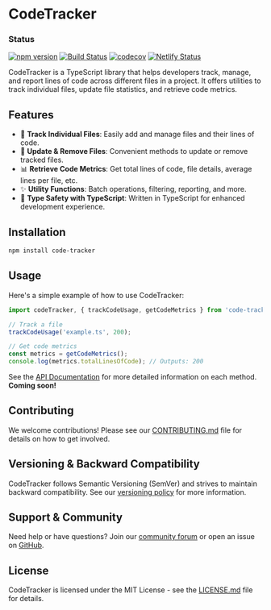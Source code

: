 # CodeTracker


### Status

[![npm version](https://badge.fury.io/js/code-tracker.svg)](https://badge.fury.io/js/code-tracker)
[![Build Status](https://travis-ci.com/CodeTracker-17/code-tracker.svg?branch=main)](https://travis-ci.com/CodeTracker-17/code-tracker)
[![codecov](https://codecov.io/gh/CodeTracker-17/code-tracker/branch/main/graph/badge.svg?token=ZQZQZQZQZQ)](https://codecov.io/gh/CodeTracker-17/code-tracker)
[![Netlify Status](https://api.netlify.com/api/v1/badges/0260fdd0-f667-464d-8e3b-98d6c46cfbf8/deploy-status)](https://app.netlify.com/sites/code-tracker-docs/deploys)

CodeTracker is a TypeScript library that helps developers track, manage, and report lines of code across different files in a project. It offers utilities to track individual files, update file statistics, and retrieve code metrics.

## Features

- 🧾 **Track Individual Files**: Easily add and manage files and their lines of code.
- 🔄 **Update & Remove Files**: Convenient methods to update or remove tracked files.
- 📊 **Retrieve Code Metrics**: Get total lines of code, file details, average lines per file, etc.
- ✨ **Utility Functions**: Batch operations, filtering, reporting, and more.
- 💪 **Type Safety with TypeScript**: Written in TypeScript for enhanced development experience.

## Installation

```bash
npm install code-tracker
```

## Usage

Here's a simple example of how to use CodeTracker:

```typescript
import codeTracker, { trackCodeUsage, getCodeMetrics } from 'code-tracker';

// Track a file
trackCodeUsage('example.ts', 200);

// Get code metrics
const metrics = getCodeMetrics();
console.log(metrics.totalLinesOfCode); // Outputs: 200
```

See the [API Documentation]() for more detailed information on each method. **Coming soon!**

## Contributing

We welcome contributions! Please see our [CONTRIBUTING.md]() file for details on how to get involved.

## Versioning & Backward Compatibility

CodeTracker follows Semantic Versioning (SemVer) and strives to maintain backward compatibility. See our [versioning policy]() for more information.

## Support & Community

Need help or have questions? Join our [community forum]() or open an issue on [GitHub]().

## License

CodeTracker is licensed under the MIT License - see the [LICENSE.md]() file for details.
```
